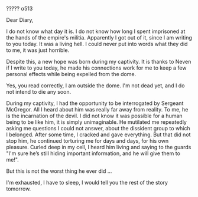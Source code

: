 ????? α513

Dear Diary,

I do not know what day it is. I do not know how long I spent imprisoned at the hands of the empire's militia. Apparently I got out of it, since I am writing to you today. It was a living hell. I could never put into words what they did to me, it was just horrible.

Despite this, a new hope was born during my captivity. It is thanks to Neven if I write to you today, he made his connections work for me to keep a few personal effects while being expelled from the dome.

Yes, you read correctly, I am outside the dome. I'm not dead yet, and I do not intend to die any soon.

During my captivity, I had the opportunity to be interrogated  by Sergeant McGregor. All I heard about him was really far away from reality. To me, he is the incarnation of the devil. I did not know it was possible for a human being to be like him, it is simply unimaginable. He mutilated me repeatedly asking me questions I could not answer, about the dissident group to which I belonged. After some time, I cracked and gave everything. But that did not stop him, he continued torturing me for days and days, for his own pleasure. Curled deep in my cell, I heard him living and saying to the guards "I'm sure he’s still hiding important information, and he will give them to me!".

But this is not the worst thing he ever did ...

I'm exhausted, I have to sleep, I would tell you the rest of the story tomorrow.
